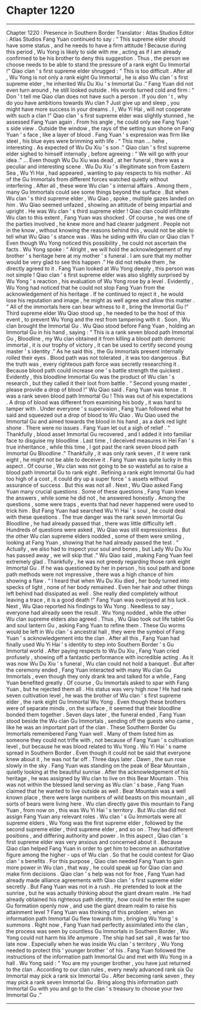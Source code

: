 
# Chapter 1220


---

Chapter 1220 : Presence in Southern Border
Translator :
Atlas Studios
Editor :
Atlas Studios
Fang Yuan continued to say : “ This supreme elder should have some status , and he needs to have a firm attitude ! Because during this period , Wu Yong is likely to side with me , acting as if I am already confirmed to be his brother to deny this suggestion . Thus , the person we choose needs to be able to stand the pressure of a rank eight Gu Immortal !”
Qiao clan ’ s first supreme elder shrugged : “ This is too difficult . After all , Wu Yong is not only a rank eight Gu Immortal , he is also Wu clan ’ s first supreme elder , he inherited Wu Du Xiu ’ s Immortal Gu .”
Fang Yuan did not even turn around , he still looked outside .
His words turned cold and firm : “ Don ’ t tell me Qiao clan does not have such a person . If you don ’ t , why do you have ambitions towards Wu clan ? Just give up and sleep , you might have more success in your dreams . I , Wu Yi Hai , will not cooperate with such a clan !”
Qiao clan ’ s first supreme elder was slightly stunned , he assessed Fang Yuan again .
From his angle , he could only see Fang Yuan ’ s side view .
Outside the window , the rays of the setting sun shone on Fang Yuan ’ s face , like a layer of blood .
Fang Yuan ’ s expression was firm like steel , his blue eyes were brimming with life .
“ This man … hehe , interesting . As expected of Wu Du Xiu ’ s son .” Qiao clan ’ s first supreme elder sighed to himself internally , before agreeing : “ We will go with your idea .”
…
Even though Wu Du Xiu was dead , at her funeral , there was a peculiar and interesting scene .
Wu Du Xiu ’ s illegitimate son from Eastern Sea , Wu Yi Hai , had appeared , wanting to pay respects to his mother .
All of the Gu Immortals from different forces watched quietly without interfering .
After all , these were Wu clan ’ s internal affairs .
Among them , many Gu Immortals could see some things beyond the surface .
But when Wu clan ’ s third supreme elder , Wu Qiao , spoke , multiple gazes landed on him .
Wu Qiao seemed unfazed , showing an attitude of being impartial and upright . He was Wu clan ’ s third supreme elder !
Qiao clan could infiltrate Wu clan to this extent , Fang Yuan was shocked .
Of course , he was one of the parties involved , he knew more and had clearer judgment . People not in the know , without knowing the reasons behind this , would not be able to tell what Wu Qiao ’ s stance was .
Was he siding with Wu clan or Qiao clan ?
Even though Wu Yong noticed this possibility , he could not ascertain the facts .
Wu Yong spoke : “ Alright , we will hold the acknowledgement of my brother ’ s heritage here at my mother ’ s funeral . I am sure that my mother would be very glad to see this happen .”
He did not rebuke them , he directly agreed to it .
Fang Yuan looked at Wu Yong deeply , this person was not simple !
Qiao clan ’ s first supreme elder was also slightly surprised by Wu Yong ’ s reaction , his evaluation of Wu Yong rose by a level .
Evidently , Wu Yong had noticed that he could not stop Fang Yuan from the acknowledgement of his heritage . If he continued to reject it , he would lose his reputation and image , he might as well agree and allow this matter .
“ All of the immortals here can bear witness to it , bring the Immortal Gu !” Third supreme elder Wu Qiao stood up , he needed to be the host of this event , to prevent Wu Yong and the rest from tampering with it .
Soon , Wu clan brought the Immortal Gu .
Wu Qiao stood before Fang Yuan , holding an Immortal Gu in his hand , saying : “ This is a rank seven blood path Immortal Gu , Bloodline , my Wu clan obtained it from killing a blood path demonic immortal , it is our trophy of victory , it can be used to certify second young master ’ s identity .”
As he said this , the Gu Immortals present internally rolled their eyes .
Blood path was not tolerated , it was too dangerous .
But the truth was , every righteous path force was secretly researching it . Because blood path could increase one ’ s battle strength the quickest .
Evidently , this bloodline Immortal Gu was the product of Wu clan ’ s research , but they called it their loot from battle .
“ Second young master , please provide a drop of blood !” Wu Qiao said .
Fang Yuan was tense .
It was a rank seven blood path Immortal Gu !
This was out of his expectations .
A drop of blood was different from examining his body , it was hard to tamper with .
Under everyone ’ s supervision , Fang Yuan followed what he said and squeezed out a drop of blood to Wu Qiao .
Wu Qiao used the Immortal Gu and aimed towards the blood in his hand , as a dark red light shone .
There were no issues .
Fang Yuan let out a sigh of relief .
“ Thankfully , blood asset Immortal Gu recovered , and I added it into familiar face to disguise my bloodline . Last time , I deceived measures in Hei Fan ’ s true inheritance , while this time , I got past the rank seven blood path Immortal Gu Bloodline .”
Thankfully , it was only rank seven , if it were rank eight , he might not be able to deceive it .
Fang Yuan was quite lucky in this aspect .
Of course , Wu clan was not going to be so wasteful as to raise a blood path Immortal Gu to rank eight .
Refining a rank eight Immortal Gu had too high of a cost , it could dry up a super force ’ s assets without assurance of success .
But this was not all .
Next , Wu Qiao asked Fang Yuan many crucial questions .
Some of these questions , Fang Yuan knew the answers , while some he did not , he answered honestly .
Among the questions , some were traps , events that had never happened were used to trick him .
But Fang Yuan had searched Wu Yi Hai ’ s soul , he could deal with these questions .
The true danger was the rank seven Immortal Gu Bloodline , he had already passed that , there was little difficulty left .
Hundreds of questions were asked , Wu Qiao was still expressionless .
But the other Wu clan supreme elders nodded , some of them were smiling , looking at Fang Yuan , showing that he had already passed the test .
“ Actually , we also had to inspect your soul and bones , but Lady Wu Du Xiu has passed away , we will skip that .” Wu Qiao said , making Fang Yuan feel extremely glad .
Thankfully , he was not greedy regarding those rank eight Immortal Gu .
If he was questioned by her in person , his soul path and bone path methods were not impressive , there was a high chance of him showing a flaw .
“ I heard that when Wu Du Xiu died , her body turned into specks of light , none of her body remained . Even her hair and other things left behind had dissipated as well . She really died completely without leaving a trace , it is a good death !” Fang Yuan was overjoyed at his luck .
Next , Wu Qiao reported his findings to Wu Yong .
Needless to say , everyone had already seen the result .
Wu Yong nodded , while the other Wu clan supreme elders also agreed .
Thus , Wu Qiao took out life tablet Gu and soul lantern Gu , asking Fang Yuan to refine them . These Gu worms would be left in Wu clan ’ s ancestral hall , they were the symbol of Fang Yuan ’ s acknowledgement into the clan .
After all this , Fang Yuan had finally used Wu Yi Hai ’ s identity to step into Southern Border ’ s Gu Immortal world .
After paying respects to Wu Du Xiu , Fang Yuan cried profusely , showing off a fantastic performance with incredible acting .
As it was now Wu Du Xiu ’ s funeral , Wu clan could not hold a banquet . But after the ceremony ended , Fang Yuan interacted with many Wu clan Gu Immortals , even though they only drank tea and talked for a while , Fang Yuan benefited greatly .
Of course , Gu Immortals asked to spar with Fang Yuan , but he rejected them all .
His status was very high now !
He had rank seven cultivation level , he was the brother of Wu clan ’ s first supreme elder , the rank eight Gu Immortal Wu Yong .
Even though these brothers were of separate minds , on the surface , it seemed that their bloodline bonded them together .
Seven days later , the funeral ended , Fang Yuan stood beside the Wu clan Gu Immortals , sending off the guests who came , like he was an important part of the clan .
These Southern Border Gu Immortals remembered Fang Yuan well .
Many of them listed him as someone they could not trifle with , not because of Fang Yuan ’ s cultivation level , but because he was blood related to Wu Yong .
Wu Yi Hai ’ s name spread in Southern Border . Even though it could not be said that everyone knew about it , he was not far off .
Three days later .
Dawn , the sun rose slowly in the sky .
Fang Yuan was standing on the peak of Bear Mountain , quietly looking at the beautiful sunrise .
After the acknowledgement of his heritage , he was assigned by Wu clan to live on this Bear Mountain .
This was not within the blessed land serving as Wu clan ’ s base , Fang Yuan claimed that he wanted to live outside as well . Bear Mountain was a well known place , there were large numbers of wild beasts on this mountain , all sorts of bears were living here .
Wu clan directly gave this mountain to Fang Yuan , from now on , this was Wu Yi Hai ’ s territory .
But Wu clan did not assign Fang Yuan any relevant roles .
Wu clan ’ s Gu Immortals were all supreme elders , Wu Yong was the first supreme elder , followed by the second supreme elder , third supreme elder , and so on . They had different positions , and differing authority and power .
In this aspect , Qiao clan ’ s first supreme elder was very anxious and concerned about it .
Because Qiao clan helped Fang Yuan in order to get him to become an authoritative figure among the higher - ups of Wu clan . So that he could contest for Qiao clan ’ s benefits .
For this purpose , Qiao clan needed Fang Yuan to gain more power in Wu clan , that way , he could speak up for Qiao clan and make firm decisions .
Qiao clan ’ s help was not for free , Fang Yuan had already made alliance agreements with Qiao clan ’ s first supreme elder secretly .
But Fang Yuan was not in a rush .
He pretended to look at the sunrise , but he was actually thinking about the giant dream realm .
He had already obtained his righteous path identity , how could he enter the super Gu formation openly now , and use the giant dream realm to raise his attainment level ?
Fang Yuan was thinking of this problem , when an information path Immortal Gu flew towards him , bringing Wu Yong ’ s summons .
Right now , Fang Yuan had perfectly assimilated into the clan , the process was seen by countless Gu Immortals in Southern Border , Wu Yong could not harm his life anymore .
The ship had set sail , it was far too late now .
Especially when he was inside Wu clan ’ s territory , Wu Yong needed to protect this ‘ younger brother ’ of his .
Fang Yuan followed the instructions of the information path Immortal Gu and met with Wu Yong in a hall .
Wu Yong said : “ You are my younger brother , you have just returned to the clan . According to our clan rules , every newly advanced rank six Gu Immortal may pick a rank six Immortal Gu . After becoming rank seven , they may pick a rank seven Immortal Gu . Bring along this information path Immortal Gu with you and go to the clan ’ s treasury to choose your two Immortal Gu .”

---

